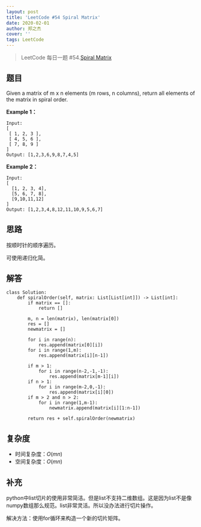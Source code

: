 ```yaml
---
layout: post
title: 'LeetCode #54 Spiral Matrix'
date: 2020-02-01
author: 郑之杰
cover: ''
tags: LeetCode
---
```


> LeetCode 每日一题 #54.[Spiral Matrix](https://leetcode-cn.com/problems/spiral-matrix/)

## 题目
Given a matrix of m x n elements (m rows, n columns), return all elements of the matrix in spiral order.


**Example 1：**
```
Input:
[
 [ 1, 2, 3 ],
 [ 4, 5, 6 ],
 [ 7, 8, 9 ]
]
Output: [1,2,3,6,9,8,7,4,5]
```

**Example 2：**
```
Input:
[
  [1, 2, 3, 4],
  [5, 6, 7, 8],
  [9,10,11,12]
]
Output: [1,2,3,4,8,12,11,10,9,5,6,7]
```

## 思路
按顺时针的顺序遍历。

可使用递归化简。

## 解答
```
class Solution:
    def spiralOrder(self, matrix: List[List[int]]) -> List[int]:
        if matrix == []:
            return []

        m, n = len(matrix), len(matrix[0])
        res = []
        newmatrix = []
        
        for i in range(n):
            res.append(matrix[0][i])
        for i in range(1,m):
            res.append(matrix[i][n-1])

        if m > 1:
            for i in range(n-2,-1,-1):
                res.append(matrix[m-1][i])
        if n > 1:
            for i in range(m-2,0,-1):
                res.append(matrix[i][0])
        if m > 2 and n > 2:
            for i in range(1,m-1):
                newmatrix.append(matrix[i][1:n-1])

        return res + self.spiralOrder(newmatrix)
```

## 复杂度
- 时间复杂度：$O(mn)$
- 空间复杂度：$O(mn)$

## 补充
python中list切片的使用非常简洁。但是list不支持二维数组。这是因为list不是像numpy数组那么规范。list非常灵活。所以没办法进行切片操作。

解决方法：使用for循环来构造一个新的切片矩阵。